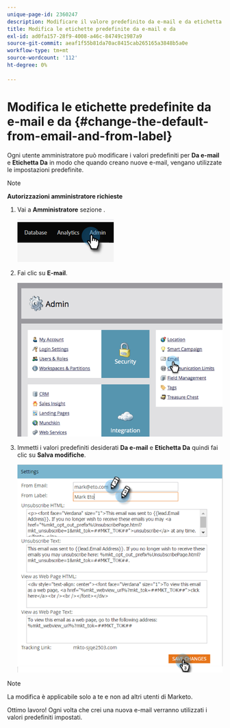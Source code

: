 ```yaml
---
unique-page-id: 2360247
description: Modificare il valore predefinito da e-mail e da etichetta - Marketo Docs - Documentazione del prodotto
title: Modifica le etichette predefinite da e-mail e da
exl-id: ad0fa157-28f9-4008-a46c-84749c1987a9
source-git-commit: aeaf1f55b81da70ac8415cab265165a3848b5a0e
workflow-type: tm+mt
source-wordcount: '112'
ht-degree: 0%

---
```


# Modifica le etichette predefinite da e-mail e da {#change-the-default-from-email-and-from-label}

Ogni utente amministratore può modificare i valori predefiniti per **Da e-mail** e **Etichetta Da** in modo che quando creano nuove e-mail, vengano utilizzate le impostazioni predefinite.

>[!NOTE]
>
>**Autorizzazioni amministratore richieste**

1. Vai a **Amministratore** sezione .

   ![](assets/change-the-default-from-email-and-from-label-1.png)

1. Fai clic su **E-mail**.

   ![](assets/change-the-default-from-email-and-from-label-2.png)

1. Immetti i valori predefiniti desiderati **Da e-mail** e **Etichetta Da** quindi fai clic su **Salva modifiche**.

   ![](assets/change-the-default-from-email-and-from-label-3.png)

>[!NOTE]
>
>La modifica è applicabile solo a te e non ad altri utenti di Marketo.

Ottimo lavoro! Ogni volta che crei una nuova e-mail verranno utilizzati i valori predefiniti impostati.
